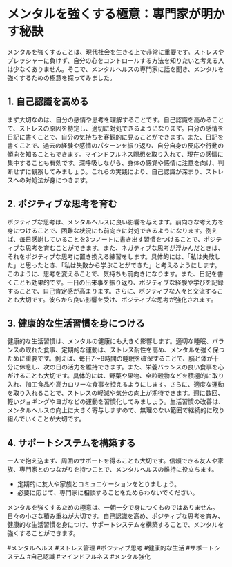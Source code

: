 # メンタルを強くする極意：専門家が明かす秘訣

メンタルを強くすることは、現代社会を生きる上で非常に重要です。ストレスやプレッシャーに負けず、自分の心をコントロールする方法を知りたいと考える人は少なくありません。そこで、メンタルヘルスの専門家に話を聞き、メンタルを強くするための極意を探ってみました。

## 1. 自己認識を高める
まず大切なのは、自分の感情や思考を理解することです。自己認識を高めることで、ストレスの原因を特定し、適切に対処できるようになります。自分の感情を日記に書くことで、自分の気持ちを客観的に見ることができます。また、日記を書くことで、過去の経験や感情のパターンを振り返り、自分自身の反応や行動の傾向を知ることもできます。マインドフルネス瞑想を取り入れて、現在の感情に集中することも有効です。深呼吸しながら、身体の感覚や感情に注意を向け、判断せずに観察してみましょう。これらの実践により、自己認識が深まり、ストレスへの対処法が身につきます。

## 2. ポジティブな思考を育む
ポジティブな思考は、メンタルヘルスに良い影響を与えます。前向きな考え方を身につけることで、困難な状況にも前向きに対処できるようになります。例えば、毎日感謝していることを3つノートに書き出す習慣をつけることで、ポジティブな思考を育むことができます。また、ネガティブな思考が浮かんだときは、それをポジティブな思考に置き換える練習をします。具体的には、「私は失敗した」と思ったとき、「私は失敗から学ぶことができた」と考えるようにします。このように、思考を変えることで、気持ちも前向きになります。また、日記を書くことも効果的です。一日の出来事を振り返り、ポジティブな経験や学びを記録することで、自己肯定感が高まります。さらに、ポジティブな人々と交流することも大切です。彼らから良い影響を受け、ポジティブな思考が強化されます。

## 3. 健康的な生活習慣を身につける
健康的な生活習慣は、メンタルの健康にも大きく影響します。適切な睡眠、バランスの取れた食事、定期的な運動は、ストレス耐性を高め、メンタルを強く保つために重要です。例えば、毎日7～8時間の睡眠を確保することで、脳と体が十分に休息し、次の日の活力を維持できます。また、栄養バランスの良い食事を心がけることも大切です。具体的には、野菜や果物、全粒穀物などを積極的に取り入れ、加工食品や高カロリーな食事を控えるようにします。さらに、適度な運動を取り入れることで、ストレスの軽減や気分の向上が期待できます。週に数回、軽いジョギングやヨガなどの運動を習慣化してみましょう。生活習慣の改善は、メンタルヘルスの向上に大きく寄与しますので、無理のない範囲で継続的に取り組んでいくことが大切です。

## 4. サポートシステムを構築する
一人で抱え込まず、周囲のサポートを得ることも大切です。信頼できる友人や家族、専門家とのつながりを持つことで、メンタルヘルスの維持に役立ちます。

* 定期的に友人や家族とコミュニケーションをとりましょう。
* 必要に応じて、専門家に相談することをためらわないでください。

メンタルを強くするための極意は、一朝一夕で身につくものではありません。日々の小さな積み重ねが大切です。自己認識を高め、ポジティブな思考を育み、健康的な生活習慣を身につけ、サポートシステムを構築することで、メンタルを強くすることができます。

#メンタルヘルス #ストレス管理 #ポジティブ思考 #健康的な生活 #サポートシステム #自己認識 #マインドフルネス #メンタル強化




